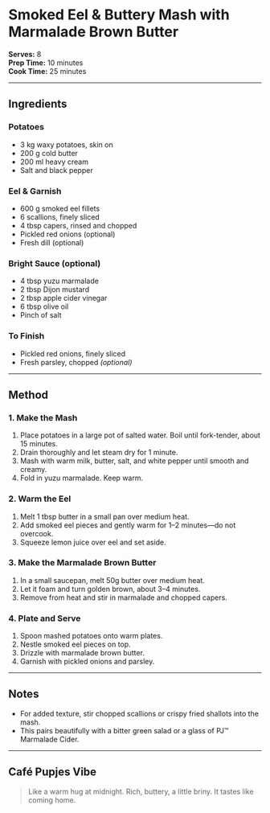 # Smoked Eel & Buttery Mash with Marmalade Brown Butter

**Serves:** 8  
**Prep Time:** 10 minutes  
**Cook Time:** 25 minutes  

---

## Ingredients

### Potatoes

* 3 kg waxy potatoes, skin on
* 200 g cold butter
* 200 ml heavy cream
* Salt and black pepper

### Eel & Garnish

* 600 g smoked eel fillets
* 6 scallions, finely sliced
* 4 tbsp capers, rinsed and chopped
* Pickled red onions (optional)
* Fresh dill (optional)

### Bright Sauce (optional)

* 4 tbsp yuzu marmalade
* 2 tbsp Dijon mustard
* 2 tbsp apple cider vinegar
* 6 tbsp olive oil
* Pinch of salt

### To Finish
- Pickled red onions, finely sliced  
- Fresh parsley, chopped *(optional)*  

---

## Method

### 1. Make the Mash
1. Place potatoes in a large pot of salted water. Boil until fork-tender, about 15 minutes.  
2. Drain thoroughly and let steam dry for 1 minute.  
3. Mash with warm milk, butter, salt, and white pepper until smooth and creamy.  
4. Fold in yuzu marmalade. Keep warm.

### 2. Warm the Eel
1. Melt 1 tbsp butter in a small pan over medium heat.  
2. Add smoked eel pieces and gently warm for 1–2 minutes—do not overcook.  
3. Squeeze lemon juice over eel and set aside.

### 3. Make the Marmalade Brown Butter
1. In a small saucepan, melt 50g butter over medium heat.  
2. Let it foam and turn golden brown, about 3–4 minutes.  
3. Remove from heat and stir in marmalade and chopped capers.

### 4. Plate and Serve
1. Spoon mashed potatoes onto warm plates.  
2. Nestle smoked eel pieces on top.  
3. Drizzle with marmalade brown butter.  
4. Garnish with pickled onions and parsley.

---

## Notes

- For added texture, stir chopped scallions or crispy fried shallots into the mash.
- This pairs beautifully with a bitter green salad or a glass of PJ™ Marmalade Cider.

---

## Café Pupjes Vibe

> Like a warm hug at midnight. Rich, buttery, a little briny. It tastes like coming home.
